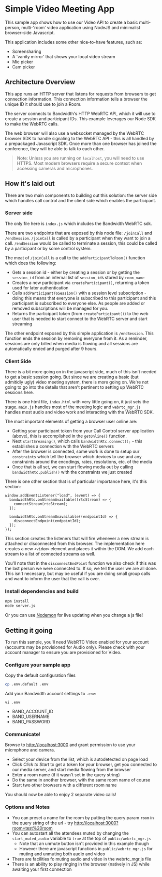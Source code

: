 # Simple Video Meeting App

This sample app shows how to use our Video API to create a basic multi-person, multi-'room' video application using NodeJS and minimalist browser-side Javascript.

This application includes some other nice-to-have features, such as:

- Screensharing
- A 'vanity mirror' that shows your local video stream
- Mic picker
- Cam picker

## Architecture Overview

This app runs an HTTP server that listens for requests from browsers to get connection information. This connection information tells a browser the unique ID it should use to join a Room.

The server connects to Bandwidth's HTTP WebRTC API, which it will use to create a session and participant IDs. This example leverages our Node SDK to make the WebRTC calls.

The web browser will also use a websocket managed by the WebRTC browser SDK to handle signaling to the WebRTC API - this is all handled by a prepackaged Javascript SDK. Once more than one browser has joined the conference, they will be able to talk to each other.

> Note: Unless you are running on `localhost`, you will need to use HTTPS. Most modern browsers require a secure context when accessing cameras and microphones.

## How it's laid out

There are two main components to building out this solution: the server side which handles call control and the client side which enables the participant.

### Server side

The only file here is `index.js` which includes the Bandwidth WebRTC sdk.

There are two endpoints that are exposed by this node file: `/joinCall` and `/endSession`. `/joinCall` is called by a participant when they want to join a call. `/endSession` would be called to terminate a session, this could be called by a participant or by some control system.

The meat of `/joinCall` is a call to the `addParticipantToRoom()` function which does the following:

- Gets a session id - either by creating a session or by getting the `session_id` from an internal list of `session_id`s stored by `room_name`
- Creates a new participant via `createParticipant()`, returning a token used for later authentication
- Calls `addParticipantToSession()` with a session level subscription - doing this means that everyone is subscribed to this participant and this participant is subscribed to everyone else. As people are added or removed subscriptions will be managed for you.
- Returns the participant token (from `createParticipant()`) to the web user that is needed to start connect to the WebRTC server and start streaming

The other endpoint exposed by this simple application is `/endSession`. This function ends the session by removing everyone from it. As a reminder, sessions are only billed when media is flowing and all sessions are automatically ended and purged after 9 hours.

### Client Side

There is a bit more going on in the javascript side, much of this isn't needed to get a basic session going. But since we are creating a basic (but admitidly ugly) video meeting system, there is more going on. We're not going to go into the details that aren't pertinent to setting up WebRTC sessions here.

There is one html file, `index.html` with very little going on, it just sets the stage. `main.js` handles most of the meeting logic and `webrtc_mgr.js` handles most audio and video work and interacting with the WebRTC SDK.

The most important elements of getting a browser user online are:

- Getting your participant token from your Call Control server application (above), this is accomplished in the `getOnline()` function.
- Next `startSreaming()`, which calls `bandwidthRtc.connect();` - this establishes a connection with the WebRTC servers
- After the browser is connected, some work is done to setup our `constraints` which tell the browser which devices to use and any constraints around the encodings, rates, resolutions, etc. of the media
- Once that is all set, we can start flowing media out by calling `bandwidthRtc.publish()` with the constraints we just created

There is one other section that is of particular importance here, it's this section:

```
window.addEventListener("load", (event) => {
  bandwidthRtc.onStreamAvailable((rtcStream) => {
    connectStream(rtcStream);
  });

  bandwidthRtc.onStreamUnavailable((endpointId) => {
    disconnectEndpoint(endpointId);
  });
});
```

This section creates the listeners that will fire whenever a new stream is attached or disconnected from this browser. The implementation here creates a new `<video>` element and places it within the DOM. We add each stream to a list of connected streams as well.

You'll note that in the `disconnectEndPoint` function we also check if this was the last person we were connected to. If so, we tell the user we are all done. This isn't necessary, but may be useful if you are doing small group calls and want to inform the user that the call is over.

### Install dependencies and build

```bash
npm install
node server.js
```

Or you can use [Nodemon](https://www.npmjs.com/package/nodemon) for live updating when you change a js file!

## Getting it going

To run this sample, you'll need WebRTC Video enabled for your account (accounts may be provisioned for Audio only). Please check with your account manager to ensure you are provisioned for Video.

### Configure your sample app

Copy the default configuration files

```bash
cp .env.default .env
```

Add your Bandwidth account settings to `.env`:

```
vi .env
```

- BAND_ACCOUNT_ID
- BAND_USERNAME
- BAND_PASSWORD

### Communicate!

Browse to [http://localhost:3000](http://localhost:3000) and grant permission to use your microphone and camera.

- Select your device from the list, which is autodetected on page load
- Click _Click to Start_ to get a token for your browser, get you connected to our media server, and start media flowing from the browser
- Enter a room name (if it wasn't set in the query string)
- Do the same in another browser, with the same room name of course
- Start two other browsers with a different room name

You should now be able to enjoy 2 separate video calls!

### Options and Notes

- You can preset a name for the room by putting the query param `room` in the query string of the url - try [http://localhost:3000?room=test%20room](http://localhost:3000?room=test%20room)
- You can autostart all the attendees muted by changing the `start_muted_audio` variable to `true` at the top of `public/webrtc_mgr.js`
  - Note that an unmute button isn't provided in this example though
  - However there are javascript functions in `public/webrtc_mgr.js` for muting and unmuting both audio and video
- There are facilities fo muting audio and video in the webrtc_mgr.js file
- There is an ability to play ringing in the browser (natively in JS) while awaiting your first connection
